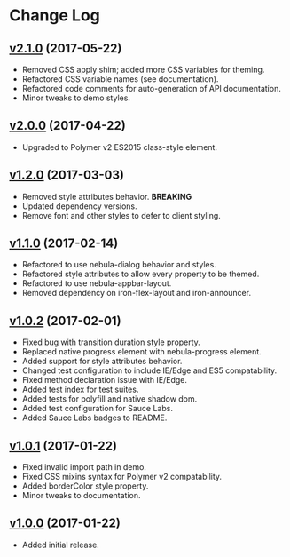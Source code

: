 # Change Log

## [v2.1.0](https://github.com/arsnebula/nebula-loader/releases/tag/v2.1.0) (2017-05-22)

- Removed CSS apply shim; added more CSS variables for theming.
- Refactored CSS variable names (see documentation).
- Refactored code comments for auto-generation of API documentation.
- Minor tweaks to demo styles.

## [v2.0.0](https://github.com/arsnebula/nebula-loader/releases/tag/v2.0.0) (2017-04-22)

- Upgraded to Polymer v2 ES2015 class-style element.

## [v1.2.0](https://github.com/arsnebula/nebula-loader/releases/tag/v1.2.0) (2017-03-03)

- Removed style attributes behavior. **BREAKING**
- Updated dependency versions.
- Remove font and other styles to defer to client styling.

## [v1.1.0](https://github.com/arsnebula/nebula-loader/releases/tag/v1.1.0) (2017-02-14)

- Refactored to use nebula-dialog behavior and styles.
- Refactored style attributes to allow every property to be themed.
- Refactored to use nebula-appbar-layout.
- Removed dependency on iron-flex-layout and iron-announcer.

## [v1.0.2](https://github.com/arsnebula/nebula-loader/releases/tag/v1.0.2) (2017-02-01)

- Fixed bug with transition duration style property.
- Replaced native progress element with nebula-progress element.
- Added support for style attributes behavior.
- Changed test configuration to include IE/Edge and ES5 compatability.
- Fixed method declaration issue with IE/Edge.
- Added test index for test suites.
- Added tests for polyfill and native shadow dom.
- Added test configuration for Sauce Labs.
- Added Sauce Labs badges to README.

## [v1.0.1](https://github.com/arsnebula/nebula-loader/releases/tag/v1.0.1) (2017-01-22)

- Fixed invalid import path in demo.
- Fixed CSS mixins syntax for Polymer v2 compatability.
- Added borderColor style property.
- Minor tweaks to documentation.

## [v1.0.0](https://github.com/arsnebula/nebula-loader/releases/tag/v1.0.0) (2017-01-22)

- Added initial release.
